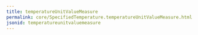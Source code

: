 ```yaml
---
title: temperatureUnitValueMeasure
permalink: core/SpecifiedTemperature.temperatureUnitValueMeasure.html
jsonid: temperatureunitvaluemeasure
---
```

